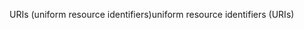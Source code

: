 <span data-ttu-id="9734e-101">URIs (uniform resource identifiers)</span><span class="sxs-lookup"><span data-stu-id="9734e-101">uniform resource identifiers (URIs)</span></span>